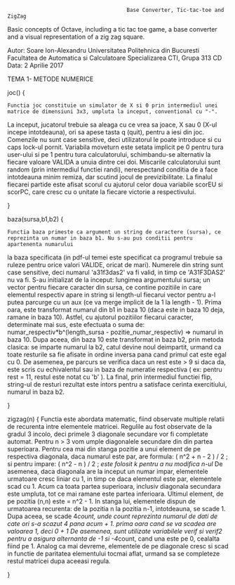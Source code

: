                                           Base Converter, Tic-tac-toe and ZigZag
Basic concepts of Octave, including a tic tac toe game, a base converter and a visual representation of a zig zag square.

Autor: Soare Ion-Alexandru
Universitatea Politehnica din Bucuresti
Facultatea de Automatica si Calculatoare
Specializarea CTI, Grupa 313 CD
Data: 2 Aprilie 2017


TEMA 1- METODE NUMERICE

joc() 
{

	Functia joc constituie un simulator de X si 0 prin intermediul unei matrice de dimensiuni 3x3, umpluta la inceput, conventional cu "-".
La inceput, jucatorul trebuie sa aleaga cu ce vrea sa joace, X sau 0 (X-ul incepe intotdeauna), ori sa apese tasta q (quit), pentru a iesi din joc.
Comenzile nu sunt case sensitive, deci utilizatorul le poate introduce si cu caps lock-ul pornit. Variabila moveturn este setata implicit pe 0 pentru
tura user-ului si pe 1 pentru tura calculatorului, schimbandu-se alternativ la fiecare valoare VALIDA a unuia dintre cei doi. Miscarile calculatorului
sunt random (prin intermediul functiei randi), nerespectand conditia de a face intotdeauna minim remiza, dar scutind jocul de previzibilitate.
	La finalul fiecarei partide este afisat scorul cu ajutorul celor doua variabile scorEU si scorPC, care cresc cu o unitate la fiecare victorie
a respectivului.

}
	
baza(sursa,b1,b2)
{
	
	Functia baza primeste ca argument un string de caractere (sursa), ce reprezinta un numar in baza b1. Nu s-au pus conditii pentru apartenenta numarului
la baza specificata (in pdf-ul temei este specificat ca programul trebuie sa ruleze pentru orice valori VALIDE, oricat de mari). Numerele din string sunt case sensitive,
deci numarul 'a31f3das2' va fi valid, in timp ce 'A31F3DAS2' nu va fi.
	S-au initializat de la inceput: lungimea argumentului sursa; un vector pentru fiecare caracter din sursa, ce contine pozitiile in care elementul respectiv apare
in string si length-ul fiecarui vector pentru a-l putea parcurge cu un aux (ce va merge implicit de la 1 la length - 1).
	Prima oara, este transformat numarul din b1 in baza 10 (daca este in baza 10 deja, ramane in baza 10). Astfel, cu ajutorul pozitiilor fiecarui caracter, determinate
mai sus, este efectuata o suma de: numar_respectiv*b^(length_sursa - pozitie_numar_respectiv) => numarul in baza 10.
	Dupa aceea, din baza 10 este transformat in baza b2, prin metoda clasica: se imparte numarul la b2, catul devine noul deimpartit, urmand ca toate resturile sa fie
afisate in ordine inversa pana cand primul cat este egal cu 0. De asemenea, pe parcurs se verifica daca un rest este > 9 si daca da, este scris cu echivalentul sau in baza
de numeratie respectiva ( ex: pentru rest = 11, restul este notat cu 'b' ).
	La final, prin intermediul functiei flip, string-ul de resturi rezultat este intors pentru a satisface cerinta exercitiului, numarul in baza b2.

}

zigzag(n)
{
	Functia este abordata matematic, fiind observate multiple relatii de recurenta intre elementele matricei. Regulile au fost observate de la gradul 3 incolo, deci primele 3 diagonale
secundare vor fi completate automat. Pentru n > 3 vom umple diagonalele secundare din din partea superioara. Pentru cea mai din stanga pozitie a unui element de pe respectiva diagonala,
daca numarul este par, are formula: ( n^2 + n - 2 ) / 2 ; si pentru impare: ( n^2 - n ) / 2 ; *este folosit k pentru a nu modifica n-ul*
	De asemenea, daca diagonala are la inceput un numar impar, elementele urmatoare cresc liniar cu 1, in timp ce daca elementul este par, elementele scad cu 1.
	Acum ca toata partea superioara, inclusiv diagonala secundara este umpluta, tot ce mai ramane este partea inferioara.
	Ultimul element, de pe pozitia (n,n) este = n^2 - 1. In stanga lui, elementele dispun de urmatoarea recurenta: de la pozitia n la pozitia n-1, intotdeauna, se scade 1.
Dupa aceea, se scade 4*count, unde count reprezinta numarul de dati de cate ori s-a scazut 4 pana acum + 1. *prima oara cand se va scadea are valoarea 1, deci 0 + 1*
De asemenea, sunt utilizate variabilele verif si verif2 pentru a asigura alternanta de -1 si -4*count, cand una este pe 0, cealalta fiind pe 1. Analog ca mai devreme, elementele de pe
diagonale cresc si scad in functie de paritatea elementului tocmai aflat, urmand sa se completeze restul matricei dupa aceeasi regula.

}
